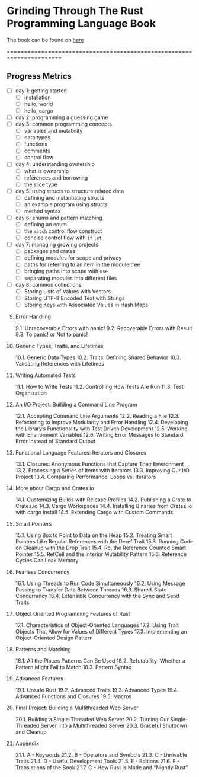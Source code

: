 # Grinding Through The Rust Programming Language Book

The book can be found on [here](https://doc.rust-lang.org/book/)

======================================================================
## Progress Metrics
* [ ] day 1: getting started
    * [ ] installation
    * [ ] hello, world
    * [ ] hello, cargo
* [ ] day 2: programming a guessing game
* [ ] day 3: common programming concepts
    * [ ] variables and mutability
    * [ ] data types
    * [ ] functions
    * [ ] comments
    * [ ] control flow
* [ ] day 4: understanding ownership
    * [ ] what is ownership
    * [ ] references and borrowing
    * [ ] the slice type
* [ ] day 5: using structs to structure related data
    * [ ] defining and instantiating structs
    * [ ] an example program using structs
    * [ ] method syntax
* [ ] day 6: enums and pattern matching
    * [ ] defining an enum
    * [ ] the `match` control flow construct
    * [ ] concise control flow with `if` `let`
* [ ] day 7: managing growing projects
    * [ ] packages and crates
    * [ ] defining modules for scope and privacy
    * [ ] paths for referring to an item in the module tree
    * [ ] bringing paths into scope with `use`
    * [ ] separating modules into different files
* [ ] day 8: common collections
    * [ ] Storing Lists of Values with Vectors
    * [ ] Storing UTF-8 Encoded Text with Strings
    * [ ] Storing Keys with Associated Values in Hash Maps

9. Error Handling

    9.1. Unrecoverable Errors with panic!
    9.2. Recoverable Errors with Result
    9.3. To panic! or Not to panic!

10. Generic Types, Traits, and Lifetimes

    10.1. Generic Data Types
    10.2. Traits: Defining Shared Behavior
    10.3. Validating References with Lifetimes

11. Writing Automated Tests

    11.1. How to Write Tests
    11.2. Controlling How Tests Are Run
    11.3. Test Organization

12. An I/O Project: Building a Command Line Program

    12.1. Accepting Command Line Arguments
    12.2. Reading a File
    12.3. Refactoring to Improve Modularity and Error Handling
    12.4. Developing the Library’s Functionality with Test Driven Development
    12.5. Working with Environment Variables
    12.6. Writing Error Messages to Standard Error Instead of Standard Output

13. Functional Language Features: Iterators and Closures

    13.1. Closures: Anonymous Functions that Capture Their Environment
    13.2. Processing a Series of Items with Iterators
    13.3. Improving Our I/O Project
    13.4. Comparing Performance: Loops vs. Iterators

14. More about Cargo and Crates.io

    14.1. Customizing Builds with Release Profiles
    14.2. Publishing a Crate to Crates.io
    14.3. Cargo Workspaces
    14.4. Installing Binaries from Crates.io with cargo install
    14.5. Extending Cargo with Custom Commands

15. Smart Pointers

    15.1. Using Box<T> to Point to Data on the Heap
    15.2. Treating Smart Pointers Like Regular References with the Deref Trait
    15.3. Running Code on Cleanup with the Drop Trait
    15.4. Rc<T>, the Reference Counted Smart Pointer
    15.5. RefCell<T> and the Interior Mutability Pattern
    15.6. Reference Cycles Can Leak Memory

16. Fearless Concurrency

    16.1. Using Threads to Run Code Simultaneously
    16.2. Using Message Passing to Transfer Data Between Threads
    16.3. Shared-State Concurrency
    16.4. Extensible Concurrency with the Sync and Send Traits

17. Object Oriented Programming Features of Rust

    17.1. Characteristics of Object-Oriented Languages
    17.2. Using Trait Objects That Allow for Values of Different Types
    17.3. Implementing an Object-Oriented Design Pattern

18. Patterns and Matching

    18.1. All the Places Patterns Can Be Used
    18.2. Refutability: Whether a Pattern Might Fail to Match
    18.3. Pattern Syntax

19. Advanced Features

    19.1. Unsafe Rust
    19.2. Advanced Traits
    19.3. Advanced Types
    19.4. Advanced Functions and Closures
    19.5. Macros

20. Final Project: Building a Multithreaded Web Server

    20.1. Building a Single-Threaded Web Server
    20.2. Turning Our Single-Threaded Server into a Multithreaded Server
    20.3. Graceful Shutdown and Cleanup

21. Appendix

    21.1. A - Keywords
    21.2. B - Operators and Symbols
    21.3. C - Derivable Traits
    21.4. D - Useful Development Tools
    21.5. E - Editions
    21.6. F - Translations of the Book
    21.7. G - How Rust is Made and “Nightly Rust”